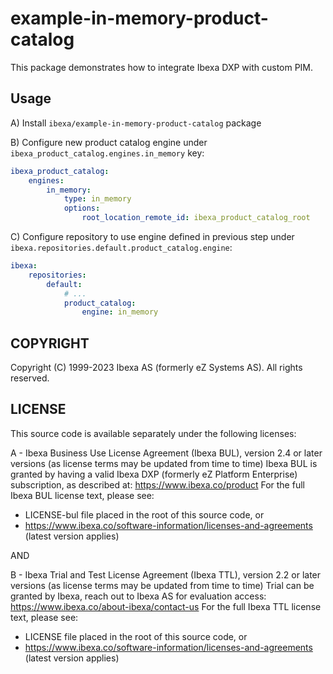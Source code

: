 # example-in-memory-product-catalog

This package demonstrates how to integrate Ibexa DXP with custom PIM.  

<!-- This package contains the ... functionality for [Ibexa DXP](ibexa.co). -->

## Usage

A) Install `ibexa/example-in-memory-product-catalog` package

B) Configure new product catalog engine under `ibexa_product_catalog.engines.in_memory` key:

```yaml
ibexa_product_catalog:
    engines:
        in_memory:
            type: in_memory
            options:
                root_location_remote_id: ibexa_product_catalog_root
```

C) Configure repository to use engine defined in previous step under `ibexa.repositories.default.product_catalog.engine`:

```yaml
ibexa:
    repositories:
        default:
            # ...
            product_catalog:
                engine: in_memory
```

## COPYRIGHT

Copyright (C) 1999-2023 Ibexa AS (formerly eZ Systems AS). All rights reserved.

## LICENSE

This source code is available separately under the following licenses:

A - Ibexa Business Use License Agreement (Ibexa BUL),
version 2.4 or later versions (as license terms may be updated from time to time)
Ibexa BUL is granted by having a valid Ibexa DXP (formerly eZ Platform Enterprise) subscription,
as described at: https://www.ibexa.co/product
For the full Ibexa BUL license text, please see:
- LICENSE-bul file placed in the root of this source code, or
- https://www.ibexa.co/software-information/licenses-and-agreements (latest version applies)

AND

B - Ibexa Trial and Test License Agreement (Ibexa TTL),
version 2.2 or later versions (as license terms may be updated from time to time)
Trial can be granted by Ibexa, reach out to Ibexa AS for evaluation access: https://www.ibexa.co/about-ibexa/contact-us
For the full Ibexa TTL license text, please see:
- LICENSE file placed in the root of this source code, or
- https://www.ibexa.co/software-information/licenses-and-agreements (latest version applies)
